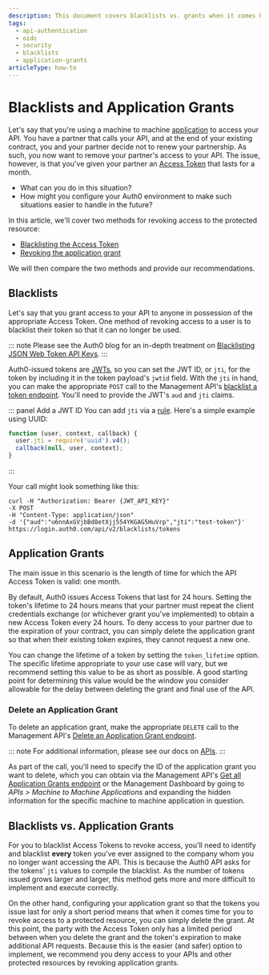 ```yaml
---
description: This document covers blacklists vs. grants when it comes handling tokens.
tags:
  - api-authentication
  - oidc
  - security
  - blacklists
  - application-grants
articleType: how-to
---
```


# Blacklists and Application Grants

Let's say that you're using a machine to machine [application](/application) to access your API. You have a partner that calls your API, and at the end of your existing contract, you and your partner decide not to renew your partnership. As such, you now want to remove your partner's access to your API. The issue, however, is that you've given your partner an [Access Token](/tokens/access-token) that lasts for a month.

* What can you do in this situation?
* How might you configure your Auth0 environment to make such situations easier to handle in the future?

In this article, we'll cover two methods for revoking access to the protected resource:

* [Blacklisting the Access Token](#blacklists)
* [Revoking the application grant](#application-grants)

We will then compare the two methods and provide our recommendations.

## Blacklists

Let's say that you grant access to your API to anyone in possession of the appropriate Access Token. One method of revoking access to a user is to blacklist their token so that it can no longer be used.

::: note
Please see the Auth0 blog for an in-depth treatment on [Blacklisting JSON Web Token API Keys](https://auth0.com/blog/blacklist-json-web-token-api-keys/).
:::

Auth0-issued tokens are [JWTs](/jwt), so you can set the JWT ID, or `jti`, for the token by including it in the token payload's `jwtid` field. With the `jti` in hand, you can make the appropriate `POST` call to the Management API's [blacklist a token endpoint](/api/management/v2#!/Blacklists/post_tokens). You'll need to provide the JWT's `aud` and `jti` claims. 

::: panel Add a JWT ID
You can add `jti` via a [rule](/rule). Here's a simple example using UUID:

```js
function (user, context, callback) {
  user.jti = require('uuid').v4();
  callback(null, user, context);
}
```
:::

Your call might look something like this:

```text
curl -H "Authorization: Bearer {JWT_API_KEY}"
-X POST
-H "Content-Type: application/json"
-d '{"aud":"u6nnAxGVjbBd8etXjj554YKGAG5HuVrp","jti":"test-token"}'
https://login.auth0.com/api/v2/blacklists/tokens
```

## Application Grants

The main issue in this scenario is the length of time for which the API Access Token is valid: one month. 

By default, Auth0 issues Access Tokens that last for 24 hours. Setting the token's lifetime to 24 hours means that your partner must repeat the client credentials exchange (or whichever grant you've implemented) to obtain a new Access Token every 24 hours. To deny access to your partner due to the expiration of your contract, you can simply delete the application grant so that when their existing token expires, they cannot request a new one.

You can change the lifetime of a token by setting the `token_lifetime` option. The specific lifetime appropriate to your use case will vary, but we recommend setting this value to be as short as possible. A good starting point for determining this value would be the window you consider allowable for the delay between deleting the grant and final use of the API.

### Delete an Application Grant

To delete an application grant, make the appropriate `DELETE` call to the Management API's [Delete an Application Grant endpoint](/api/management/v2#!/Client_Grants/delete_client_grants_by_id). 

::: note
For additional information, please see our docs on [APIs](/apis).
:::

As part of the call, you'll need to specify the ID of the application grant you want to delete, which you can obtain via the Management API's [Get all Application Grants endpoint](/api/management/v2#!/Client_Grants/get_client_grants) or the Management Dashboard by going to *APIs > Machine to Machine Applications* and expanding the hidden information for the specific machine to machine application in question.

## Blacklists vs. Application Grants

For you to blacklist Access Tokens to revoke access, you'll need to identify and blacklist **every** token you've ever assigned to the company whom you no longer want accessing the API. This is because the Auth0 API asks for the tokens' `jti` values to compile the blacklist. As the number of tokens issued grows larger and larger, this method gets more and more difficult to implement and execute correctly.

On the other hand, configuring your application grant so that the tokens you issue last for only a short period means that when it comes time for you to revoke access to a protected resource, you can simply delete the grant. At this point, the party with the Access Token only has a limited period between when you delete the grant and the token's expiration to make additional API requests. Because this is the easier (and safer) option to implement, we recommend you deny access to your APIs and other protected resources by revoking application grants.

